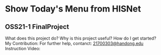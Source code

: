 Show Today's Menu from HISNet
===================
OSS21-1 FinalProject
--------------------

What does this project do?
Why is this project useful?
How do I get started?
My Contribution: 
For further help, contanct: 21700303@handong.edu
Instruction Video:
